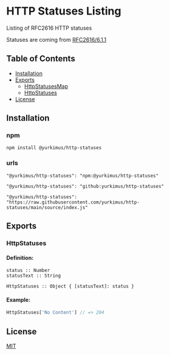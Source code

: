 # HTTP Statuses Listing

Listing of RFC2616 HTTP statuses

Statuses are coming from
[RFC2616/6.1.1](https://www.rfc-editor.org/rfc/rfc2616#section-6.1.1)

## Table of Contents

- [Installation](#installation)
- [Exports](#exports)
  - [HttpStatusesMap](#httpstatusesmap)
  - [HttpStatuses](#httpstatuses)
- [License](#license)

## Installation

### npm

```
npm install @yurkimus/http-statuses
```

### urls

```
"@yurkimus/http-statuses": "npm:@yurkimus/http-statuses"
```

```
"@yurkimus/http-statuses": "github:yurkimus/http-statuses"
```

```
"@yurkimus/http-statuses": "https://raw.githubusercontent.com/yurkimus/http-statuses/main/source/index.js"
```

## Exports

### HttpStatuses

#### Definition:

```
status :: Number
statusText :: String

HttpStatuses :: Object { [statusText]: status }
```

#### Example:

```javascript
HttpStatuses['No Content'] // => 204
```

## License

[MIT](LICENSE)
